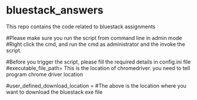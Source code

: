 # bluestack_answers
This repo contains the code related to bluestack assignments

#Please make sure you run the script from command line in admin mode
#Right click the cmd, and run the cmd as administrator and the invoke the script.


#Before you trigger the script, please fill the required details in config.ini file
#executable_file_path= This is the location of chromedriver. you need to tell program chrome driver location

#user_defined_download_location = 
#The above is the location where you want to download the bluestack exe file